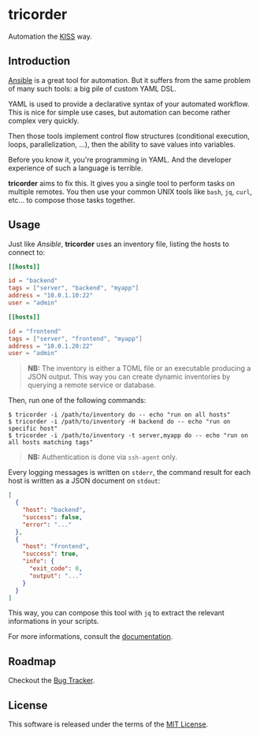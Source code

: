 # tricorder

Automation the [KISS](https://en.wikipedia.org/wiki/KISS_principle) way.

## Introduction

[Ansible](https://ansible.com) is a great tool for automation. But it suffers
from the same problem of many such tools: a big pile of custom YAML DSL.

YAML is used to provide a declarative syntax of your automated workflow. This is
nice for simple use cases, but automation can become rather complex very
quickly.

Then those tools implement control flow structures (conditional execution,
loops, parallelization, ...), then the ability to save values into variables.

Before you know it, you're programming in YAML. And the developer experience of
such a language is terrible.

**tricorder** aims to fix this. It gives you a single tool to perform tasks on
multiple remotes. You then use your common UNIX tools like `bash`, `jq`, `curl`,
etc... to compose those tasks together.

## Usage

Just like *Ansible*, **tricorder** uses an inventory file, listing the hosts
to connect to:

```toml
[[hosts]]

id = "backend"
tags = ["server", "backend", "myapp"]
address = "10.0.1.10:22"
user = "admin"

[[hosts]]

id = "frontend"
tags = ["server", "frontend", "myapp"]
address = "10.0.1.20:22"
user = "admin"
```

> **NB:** The inventory is either a TOML file or an executable producing a JSON
> output. This way you can create dynamic inventories by querying a remote
> service or database.

Then, run one of the following commands:

```
$ tricorder -i /path/to/inventory do -- echo "run on all hosts"
$ tricorder -i /path/to/inventory -H backend do -- echo "run on specific host"
$ tricorder -i /path/to/inventory -t server,myapp do -- echo "run on all hosts matching tags"
```

> **NB:** Authentication is done via `ssh-agent` only.

Every logging messages is written on `stderr`, the command result for each host
is written as a JSON document on `stdout`:

```json
[
  {
    "host": "backend",
    "success": false,
    "error": "..."
  },
  {
    "host": "frontend",
    "success": true,
    "info": {
      "exit_code": 0,
      "output": "..."
    }
  }
]
```

This way, you can compose this tool with `jq` to extract the relevant informations
in your scripts.

For more informations, consult the [documentation](https://docs.rs/tricorder).

## Roadmap

Checkout the [Bug Tracker](https://github.com/linkdd/tricorder/issues).

## License

This software is released under the terms of the [MIT License](./LICENSE.txt).
